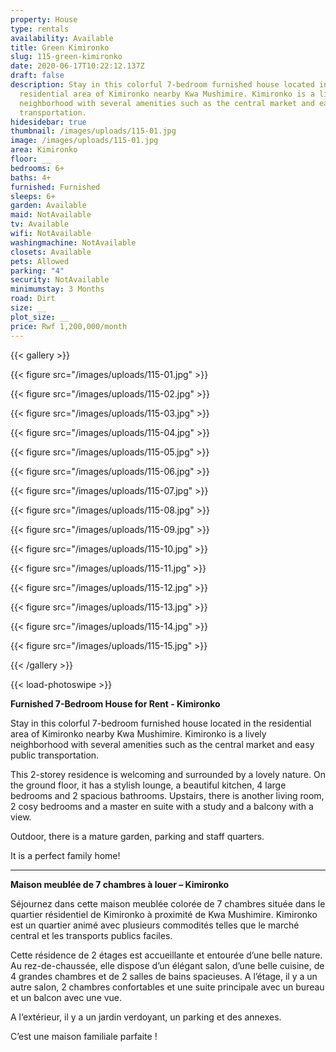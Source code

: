 ```yaml
---
property: House
type: rentals
availability: Available
title: Green Kimironko
slug: 115-green-kimironko
date: 2020-06-17T10:22:12.137Z
draft: false
description: Stay in this colorful 7-bedroom furnished house located in the
  residential area of Kimironko nearby Kwa Mushimire. Kimironko is a lively
  neighborhood with several amenities such as the central market and easy public
  transportation.
hidesidebar: true
thumbnail: /images/uploads/115-01.jpg
image: /images/uploads/115-01.jpg
area: Kimironko
floor: __
bedrooms: 6+
baths: 4+
furnished: Furnished
sleeps: 6+
garden: Available
maid: NotAvailable
tv: Available
wifi: NotAvailable
washingmachine: NotAvailable
closets: Available
pets: Allowed
parking: "4"
security: NotAvailable
minimumstay: 3 Months
road: Dirt
size: __
plot_size: __
price: Rwf 1,200,000/month
---
```

{{< gallery >}}

{{< figure src="/images/uploads/115-01.jpg" >}}

{{< figure src="/images/uploads/115-02.jpg" >}}

{{< figure src="/images/uploads/115-03.jpg" >}}

{{< figure src="/images/uploads/115-04.jpg" >}}

{{< figure src="/images/uploads/115-05.jpg" >}}

{{< figure src="/images/uploads/115-06.jpg" >}}

{{< figure src="/images/uploads/115-07.jpg" >}}

{{< figure src="/images/uploads/115-08.jpg" >}}

{{< figure src="/images/uploads/115-09.jpg" >}}

{{< figure src="/images/uploads/115-10.jpg" >}}

{{< figure src="/images/uploads/115-11.jpg" >}}

{{< figure src="/images/uploads/115-12.jpg" >}}

{{< figure src="/images/uploads/115-13.jpg" >}}

{{< figure src="/images/uploads/115-14.jpg" >}}

{{< figure src="/images/uploads/115-15.jpg" >}}

{{< /gallery >}}

{{< load-photoswipe >}}

**Furnished 7-Bedroom House for Rent - Kimironko**

Stay in this colorful 7-bedroom furnished house located in the residential area of Kimironko nearby Kwa Mushimire. Kimironko is a lively neighborhood with several amenities such as the central market and easy public transportation.

This 2-storey residence is welcoming and surrounded by a lovely nature. On the ground floor, it has a stylish lounge, a beautiful kitchen, 4 large bedrooms and 2 spacious bathrooms. Upstairs, there is another living room, 2 cosy bedrooms and a master en suite with a study and a balcony with a view.

Outdoor, there is a mature garden, parking and staff quarters.

It is a perfect family home! 

- - -

**Maison meublée de 7 chambres à louer – Kimironko**

Séjournez dans cette maison meublée colorée de 7 chambres située dans le quartier résidentiel de Kimironko à proximité de Kwa Mushimire. Kimironko est un quartier animé avec plusieurs commodités telles que le marché central et les transports publics faciles.

Cette résidence de 2 étages est accueillante et entourée d’une belle nature. Au rez-de-chaussée, elle dispose d’un élégant salon, d’une belle cuisine, de 4 grandes chambres et de 2 salles de bains spacieuses. A l’étage, il y a un autre salon, 2 chambres confortables et une suite principale avec un bureau et un balcon avec une vue.

A l‘extérieur, il y a un jardin verdoyant, un parking et des annexes.

C’est une maison familiale parfaite !